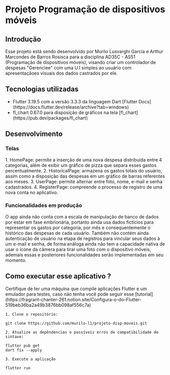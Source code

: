 <h1>Projeto Programação de dispositivos móveis </h1>
<h2>Introdução</h2>
<p>
    Esse projeto está sendo desenvolvido por Murilo Lusvarghi Garcia e Arthur Marcondes de Barros Rosisca para a disciplina AD35C - AS51 (Programação de dispositivos móveis), visando criar um controlador de despesas "Gerenciee" com uma U.I simples ao usuário com apresentaçãoes visuais dos dados castrados por ele.
</p>

<h2>Tecnologias utilizadas</h2>
<ul>
  <li>Flutter 3.19.5 com a versão 3.3.3 da linguagem Dart [Flutter Docs](https://docs.flutter.dev/release/archive?tab=windows)</li>
  <li>fl_chart 0.67.0 para disposição de gráficos na tela [fl_chart](https://pub.dev/packages/fl_chart)</li>
</ul>

<h2>Desenvolvimento </h2>

<h3>Telas </h3>
<p>
    1. HomePage: permite a inserção de uma nova despesa distribuída entre 4 categorias, além de exibir um gráfico de pizza que separa esses gastos percentualmente.
    2. HistoricalPage: armazena os gastos totais do usuário, assim como a disposição das despesas em um gráfico de barras referentes aos meses.
    3. UserPage: permite alternar entre foto, nome, e-mail e senha cadastrados.
    4. RegisterPage: compreende o processo de registro de uma nova conta no aplicativo.
</p>

<h3>Funcionalidades em produção </h3>

<p>
    O app ainda não conta com a escala de manipulação de banco de dados por estar em fase embrionária, portanto ainda usa dados fictícios para representar os gastos por categoria, por mês e consequentemente o histórico das despesas de cada usuário. Também não contém ainda autenticação de usuário na etapa de registros para vincular seus dados à um e-mail e senha, de forma análoga ainda não tem a capacidade nativa de usar o ícone da câmera para tirar uma foto com o dispositivo móveis, ademais essas e posteriores funcionalidades serão implementadas em seu momento.
</p>


<h2> Como executar esse aplicativo ? </h2>

<p> Certifique de ter uma máquina que compile aplicações Flutter e um emulador para testes, caso não tenha você pode seguir esse [tutorial](https://fragrant-chanter-261.notion.site/Configura-o-do-Flutter-519beb36ba2a49b3876bb098af556c7a)</p>


```
1. Clone o repositório:

git clone https://github.com/murilo-l1/projeto-disp-moveis.git

2. Atualize as depêndencias e possíveis erros de compatibilidade de sintaxe:

flutter pub get
dart fix --apply

3. Execute a aplicação

flutter run

```
